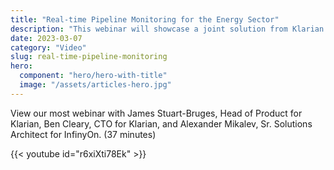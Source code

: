 ```yaml
---
title: "Real-time Pipeline Monitoring for the Energy Sector"
description: "This webinar will showcase a joint solution from Klarian and InfinyOn."
date: 2023-03-07
category: "Video"
slug: real-time-pipeline-monitoring
hero:
  component: "hero/hero-with-title"
  image: "/assets/articles-hero.jpg"
---
```


View our most webinar with James Stuart-Bruges, Head of Product for Klarian, Ben Cleary, CTO for Klarian, and Alexander Mikalev, Sr. Solutions Architect for InfinyOn. (37 minutes)

{{< youtube id="r6xiXti78Ek" >}}
